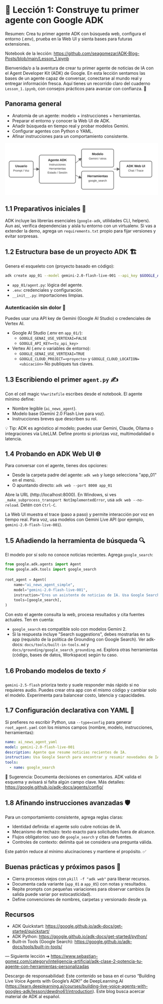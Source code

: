# 🤖 Lección 1: Construye tu primer agente con Google ADK

Resumen: Crea tu primer agente ADK con búsqueda web, configura el entorno (.env), prueba en la Web UI y sienta bases para futuras extensiones.

Notebook de la lección: https://github.com/seagomezar/ADK-Blog-Posts/blob/main/Lesson_1.ipynb

Bienvenida/o a la aventura de crear tu primer agente de noticias de IA con el Agent Developer Kit (ADK) de Google. En esta lección sentamos las bases de un agente capaz de conversar, conectarse al mundo real y entregar información fresca. Aquí tienes un recorrido claro del cuaderno `Lesson_1.ipynb`, con consejos prácticos para avanzar con confianza. 🙌

## Panorama general
- Anatomía de un agente: modelo + instrucciones + herramientas.
- Preparar el entorno y conocer la Web UI de ADK.
- Añadir búsqueda en tiempo real y probar modelos Gemini.
- Configurar agentes con Python o YAML.
- Afinar instrucciones para un comportamiento consistente.

![Arquitectura de un agente ADK](./images/lesson1_architecture.svg)

## 1.1 Preparativos iniciales 🧰
ADK incluye las librerías esenciales (`google-adk`, utilidades CLI, helpers). Aun así, verifica dependencias y aísla tu entorno con un virtualenv. Si vas a extender la demo, agrega un `requirements.txt` propio para fijar versiones y evitar sorpresas.

## 1.2 Estructura base de un proyecto ADK 🏗️
Genera el esqueleto con (proyecto basado en código):

```bash
adk create app_01 --model gemini-2.0-flash-live-001 --api_key $GOOGLE_API_KEY
```

- `app_01/agent.py`: lógica del agente.
- `.env`: credenciales y configuración.
- `__init__.py`: importaciones limpias.

### Autenticación sin dolor 🔐
Puedes usar una API key de Gemini (Google AI Studio) o credenciales de Vertex AI.
- Google AI Studio (.env en `app_01/`):
  - `GOOGLE_GENAI_USE_VERTEXAI=FALSE`
  - `GOOGLE_API_KEY=<tu_api_key>`
- Vertex AI (.env o variables de entorno):
  - `GOOGLE_GENAI_USE_VERTEXAI=TRUE`
  - `GOOGLE_CLOUD_PROJECT=<proyecto>` y `GOOGLE_CLOUD_LOCATION=<ubicación>`
No publiques tus claves.

## 1.3 Escribiendo el primer `agent.py` ✍️
Con el cell magic `%%writefile` escribes desde el notebook. El agente mínimo define:

- Nombre legible (`ai_news_agent`).
- Modelo base (Gemini 2.0 Flash Live para voz).
- Instrucciones breves que describen su rol.

💡 Tip: ADK es agnóstico al modelo; puedes usar Gemini, Claude, Ollama o integraciones vía LiteLLM. Define pronto si priorizas voz, multimodalidad o latencia.

## 1.4 Probando en ADK Web UI 🌐
Para conversar con el agente, tienes dos opciones:

- Desde la carpeta padre del agente: `adk web` y luego selecciona "app_01" en el menú.
- O apuntando directo: `adk web --port 8000 app_01`

Abre la URL (http://localhost:8000). En Windows, si ves `_make_subprocess_transport NotImplementedError`, usa `adk web --no-reload`. Detén con `Ctrl-C`.

La Web UI muestra el trace (paso a paso) y permite interacción por voz en tiempo real. Para voz, usa modelos con Gemini Live API (por ejemplo, `gemini-2.0-flash-live-001`).

## 1.5 Añadiendo la herramienta de búsqueda 🔍
El modelo por sí solo no conoce noticias recientes. Agrega `google_search`:

```python
from google.adk.agents import Agent
from google.adk.tools import google_search

root_agent = Agent(
    name="ai_news_agent_simple",
    model="gemini-2.0-flash-live-001",
    instruction="Eres un asistente de noticias de IA. Usa Google Search para hallar información reciente.",
    tools=[google_search],
)
```

Con esto el agente consulta la web, procesa resultados y cita fuentes actuales. Ten en cuenta:
- `google_search` es compatible solo con modelos Gemini 2.
- Si la respuesta incluye "Search suggestions", debes mostrarlas en tu app (requisito de la política de Grounding con Google Search). Ver adk-docs: `docs/tools/built-in-tools.md` y `docs/grounding/google_search_grounding.md`.
Explora otras herramientas (código, bases de datos, Workspace) según tu caso.

## 1.6 Probando modelos de texto ⚡
`gemini-2.5-flash` prioriza texto y suele responder más rápido si no requieres audio. Puedes crear otra app con el mismo código y cambiar solo el modelo. Experimenta para balancear costo, latencia y capacidades.

## 1.7 Configuración declarativa con YAML 🧾
Si prefieres no escribir Python, usa `--type=config` para generar `root_agent.yaml` con los mismos campos (nombre, modelo, instrucciones, herramientas):

```yaml
name: ai_news_agent_yaml
model: gemini-2.0-flash-live-001
description: Agente que resume noticias recientes de IA.
instruction: Usa Google Search para encontrar y resumir novedades de IA.
tools:
  - name: google_search
```

📌 Sugerencia: Documenta decisiones en comentarios. ADK valida el esquema y avisará si falta algún campo clave. Más detalles: https://google.github.io/adk-docs/agents/config/

## 1.8 Afinando instrucciones avanzadas 🛡️
Para un comportamiento consistente, agrega reglas claras:

- Identidad definida: el agente solo cubre noticias de IA.
- Mecanismo de rechazo: texto exacto para solicitudes fuera de alcance.
- Flujos obligatorios: uso de `google_search` y citas de fuentes.
- Controles de contexto: delimita qué se considera una pregunta válida.

Este patrón reduce al mínimo alucinaciones y mantiene el propósito. ✅



## Buenas prácticas y próximos pasos 🚦
- Cierra procesos viejos con `pkill -f "adk web"` para liberar recursos.
- Documenta cada variante (`app_01` a `app_05`) con notas y resultados.
- Repite prompts con pequeñas variaciones para observar cambios (la salida puede variar por estocasticidad).
- Define convenciones de nombres, carpetas y versionado desde ya.

## Recursos
- ADK Quickstart: https://google.github.io/adk-docs/get-started/quickstart/
- ADK Python: https://google.github.io/adk-docs/get-started/python/
- Built‑in Tools (Google Search): https://google.github.io/adk-docs/tools/built-in-tools/

—
Siguiente lección ➜ https://www.sebastian-gomez.com/category/inteligencia-artificial/adk-clase-2-potencia-tu-agente-con-herramientas-personalizadas

Descargo de responsabilidad: Este contenido se basa en el curso “Building Live Voice Agents with Google’s ADK!” de DeepLearning.AI (https://learn.deeplearning.ai/courses/building-live-voice-agents-with-googles-adk/lesson/dewdno61/introduction). Este blog busca acercar material de ADK al español.
